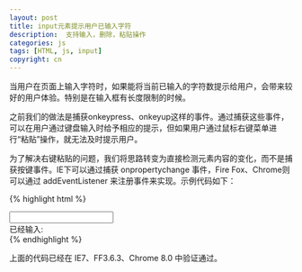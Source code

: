 ```yaml
---
layout: post
title: input元素提示用户已输入字符
description:  支持输入，删除，粘贴操作
categories: js
tags: [HTML, js, input]
copyright: cn
---
```


当用户在页面上输入字符时，如果能将当前已输入的字符数提示给用户，会带来较好的用户体验。特别是在输入框有长度限制的时候。

之前我们的做法是捕获onkeypress、onkeyup这样的事件。通过捕获这些事件，可以在用户通过键盘输入时给予相应的提示，但如果用户通过鼠标右键菜单进行“粘贴”操作，就无法及时提示用户。

为了解决右键粘贴的问题，我们将思路转变为直接检测元素内容的变化，而不是捕获按键事件。IE下可以通过捕获 onpropertychange 事件，Fire Fox、Chrome则可以通过 addEventListener 来注册事件来实现。示例代码如下：

{% highlight html %}
<html>

<head>
    <meta http-equiv="Content-Type" content="text/html; charset=utf-8" />
</head>

<body>
    <input id="text" /> 
    <div id="testInfo">已经输入:<span id="showMsg"></span></div>
</body>

<script> 
    //当状态改变的时候执行的函数 
    function handle() 
    {
        document.getElementById("showMsg").innerHTML= document.getElementById("text").value.length; 
    } 

    //firefox下检测状态改变只能用oninput,且需要用addEventListener来注册事件。 
    if (/msie/i.test(navigator.userAgent))    //ie浏览器 
    {
        document.getElementById("text").onpropertychange=handle 
    } 
    else 
    {
        //非ie浏览器，比如Firefox 
        document.getElementById("text").addEventListener("input", handle, false); 
    } 
</script> 
</html>
{% endhighlight %}

上面的代码已经在 IE7、FF3.6.3、Chrome 8.0 中验证通过。
